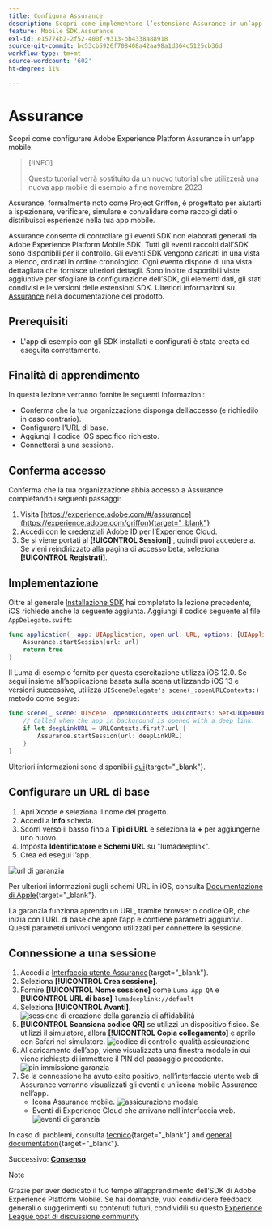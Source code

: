 ```yaml
---
title: Configura Assurance
description: Scopri come implementare l’estensione Assurance in un’app mobile.
feature: Mobile SDK,Assurance
exl-id: e15774b2-2f52-400f-9313-bb4338a88918
source-git-commit: bc53cb5926f708408a42aa98a1d364c5125cb36d
workflow-type: tm+mt
source-wordcount: '602'
ht-degree: 11%

---
```


# Assurance

Scopri come configurare Adobe Experience Platform Assurance in un’app mobile.

>[!INFO]
>
> Questo tutorial verrà sostituito da un nuovo tutorial che utilizzerà una nuova app mobile di esempio a fine novembre 2023

Assurance, formalmente noto come Project Griffon, è progettato per aiutarti a ispezionare, verificare, simulare e convalidare come raccolgi dati o distribuisci esperienze nella tua app mobile.

Assurance consente di controllare gli eventi SDK non elaborati generati da Adobe Experience Platform Mobile SDK. Tutti gli eventi raccolti dall’SDK sono disponibili per il controllo. Gli eventi SDK vengono caricati in una vista a elenco, ordinati in ordine cronologico. Ogni evento dispone di una vista dettagliata che fornisce ulteriori dettagli. Sono inoltre disponibili viste aggiuntive per sfogliare la configurazione dell’SDK, gli elementi dati, gli stati condivisi e le versioni delle estensioni SDK. Ulteriori informazioni su [Assurance](https://experienceleague.adobe.com/docs/experience-platform/assurance/home.html) nella documentazione del prodotto.


## Prerequisiti

* L&#39;app di esempio con gli SDK installati e configurati è stata creata ed eseguita correttamente.

## Finalità di apprendimento

In questa lezione verranno fornite le seguenti informazioni:

* Conferma che la tua organizzazione disponga dell’accesso (e richiedilo in caso contrario).
* Configurare l&#39;URL di base.
* Aggiungi il codice iOS specifico richiesto.
* Connettersi a una sessione.

## Conferma accesso

Conferma che la tua organizzazione abbia accesso a Assurance completando i seguenti passaggi:

1. Visita [https://experience.adobe.com/#/assurance](https://experience.adobe.com/griffon){target="_blank"}
1. Accedi con le credenziali Adobe ID per l’Experience Cloud.
1. Se si viene portati al **[!UICONTROL Sessioni]** , quindi puoi accedere a. Se vieni reindirizzato alla pagina di accesso beta, seleziona **[!UICONTROL Registrati]**.

## Implementazione

Oltre al generale [Installazione SDK](install-sdks.md) hai completato la lezione precedente, iOS richiede anche la seguente aggiunta. Aggiungi il codice seguente al file `AppDelegate.swift`:

```swift
func application(_ app: UIApplication, open url: URL, options: [UIApplication.OpenURLOptionsKey: Any] = [:]) -> Bool {
    Assurance.startSession(url: url)
    return true
}
```

Il Luma di esempio fornito per questa esercitazione utilizza iOS 12.0. Se segui insieme all’applicazione basata sulla scena utilizzando iOS 13 e versioni successive, utilizza `UISceneDelegate's scene(_:openURLContexts:)` metodo come segue:

```swift
func scene(_ scene: UIScene, openURLContexts URLContexts: Set<UIOpenURLContext>) {
    // Called when the app in background is opened with a deep link.
    if let deepLinkURL = URLContexts.first?.url {
        Assurance.startSession(url: deepLinkURL)
    }
}
```

Ulteriori informazioni sono disponibili [qui](https://developer.adobe.com/client-sdks/documentation/platform-assurance-sdk/api-reference/){target="_blank"}.

## Configurare un URL di base

1. Apri Xcode e seleziona il nome del progetto.
1. Accedi a **Info** scheda.
1. Scorri verso il basso fino a **Tipi di URL** e seleziona la **+** per aggiungerne uno nuovo.
1. Imposta **Identificatore** e **Schemi URL** su &quot;lumadeeplink&quot;.
1. Crea ed esegui l’app.

![url di garanzia](assets/mobile-assurance-url-type.png)

Per ulteriori informazioni sugli schemi URL in iOS, consulta [Documentazione di Apple](https://developer.apple.com/documentation/xcode/defining-a-custom-url-scheme-for-your-app){target="_blank"}.

La garanzia funziona aprendo un URL, tramite browser o codice QR, che inizia con l’URL di base che apre l’app e contiene parametri aggiuntivi. Questi parametri univoci vengono utilizzati per connettere la sessione.

## Connessione a una sessione

1. Accedi a [Interfaccia utente Assurance](https://experience.adobe.com/griffon){target="_blank"}.
1. Seleziona **[!UICONTROL Crea sessione]**.
1. Fornire **[!UICONTROL Nome sessione]** come `Luma App QA` e **[!UICONTROL URL di base]** `lumadeeplink://default`
1. Seleziona **[!UICONTROL Avanti]**.
   ![sessione di creazione della garanzia di affidabilità](assets/mobile-assurance-create-session.png)
1. **[!UICONTROL Scansiona codice QR]** se utilizzi un dispositivo fisico. Se utilizzi il simulatore, allora **[!UICONTROL Copia collegamento]** e aprilo con Safari nel simulatore.
   ![codice di controllo qualità assicurazione](assets/mobile-assurance-qr-code.png)
1. Al caricamento dell’app, viene visualizzata una finestra modale in cui viene richiesto di immettere il PIN del passaggio precedente.
   ![pin immissione garanzia](assets/mobile-assurance-enter-pin.png)
1. Se la connessione ha avuto esito positivo, nell’interfaccia utente web di Assurance verranno visualizzati gli eventi e un’icona mobile Assurance nell’app.
   * Icona Assurance mobile.
     ![assicurazione modale](assets/mobile-assurance-modal.png)
   * Eventi di Experience Cloud che arrivano nell’interfaccia web.
     ![eventi di garanzia](assets/mobile-assurance-events.png)

In caso di problemi, consulta [tecnico](https://developer.adobe.com/client-sdks/documentation/platform-assurance-sdk/){target="_blank"} and [general documentation](https://experienceleague.adobe.com/docs/experience-platform/assurance/home.html){target="_blank"}.

Successivo: **[Consenso](consent.md)**

>[!NOTE]
>
>Grazie per aver dedicato il tuo tempo all’apprendimento dell’SDK di Adobe Experience Platform Mobile. Se hai domande, vuoi condividere feedback generali o suggerimenti su contenuti futuri, condividili su questo [Experience League post di discussione community](https://experienceleaguecommunities.adobe.com/t5/adobe-experience-platform-data/tutorial-discussion-implement-adobe-experience-cloud-in-mobile/td-p/443796)
